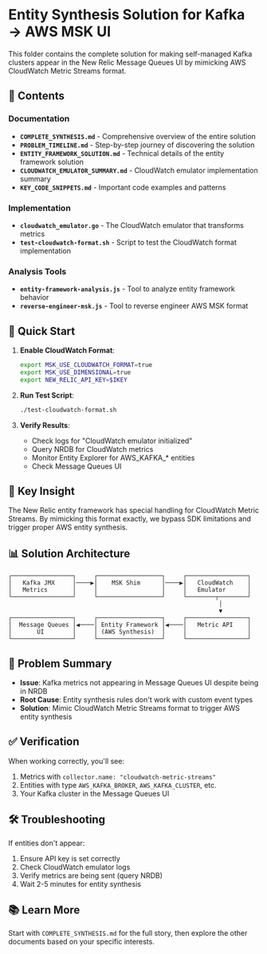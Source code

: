 # Entity Synthesis Solution for Kafka → AWS MSK UI

This folder contains the complete solution for making self-managed Kafka clusters appear in the New Relic Message Queues UI by mimicking AWS CloudWatch Metric Streams format.

## 📁 Contents

### Documentation
- **`COMPLETE_SYNTHESIS.md`** - Comprehensive overview of the entire solution
- **`PROBLEM_TIMELINE.md`** - Step-by-step journey of discovering the solution
- **`ENTITY_FRAMEWORK_SOLUTION.md`** - Technical details of the entity framework solution
- **`CLOUDWATCH_EMULATOR_SUMMARY.md`** - CloudWatch emulator implementation summary
- **`KEY_CODE_SNIPPETS.md`** - Important code examples and patterns

### Implementation
- **`cloudwatch_emulator.go`** - The CloudWatch emulator that transforms metrics
- **`test-cloudwatch-format.sh`** - Script to test the CloudWatch format implementation

### Analysis Tools
- **`entity-framework-analysis.js`** - Tool to analyze entity framework behavior
- **`reverse-engineer-msk.js`** - Tool to reverse engineer AWS MSK format

## 🚀 Quick Start

1. **Enable CloudWatch Format**:
   ```bash
   export MSK_USE_CLOUDWATCH_FORMAT=true
   export MSK_USE_DIMENSIONAL=true
   export NEW_RELIC_API_KEY=$IKEY
   ```

2. **Run Test Script**:
   ```bash
   ./test-cloudwatch-format.sh
   ```

3. **Verify Results**:
   - Check logs for "CloudWatch emulator initialized"
   - Query NRDB for CloudWatch metrics
   - Monitor Entity Explorer for AWS_KAFKA_* entities
   - Check Message Queues UI

## 🔑 Key Insight

The New Relic entity framework has special handling for CloudWatch Metric Streams. By mimicking this format exactly, we bypass SDK limitations and trigger proper AWS entity synthesis.

## 📊 Solution Architecture

```
┌─────────────────┐     ┌──────────────────┐     ┌─────────────────┐
│   Kafka JMX     │────▶│    MSK Shim      │────▶│   CloudWatch    │
│   Metrics       │     │                  │     │   Emulator      │
└─────────────────┘     └──────────────────┘     └────────┬────────┘
                                                           │
                                                           ▼
┌─────────────────┐     ┌──────────────────┐     ┌─────────────────┐
│  Message Queues │◀────│ Entity Framework │◀────│   Metric API    │
│       UI        │     │ (AWS Synthesis)  │     │                 │
└─────────────────┘     └──────────────────┘     └─────────────────┘
```

## 📝 Problem Summary

- **Issue**: Kafka metrics not appearing in Message Queues UI despite being in NRDB
- **Root Cause**: Entity synthesis rules don't work with custom event types
- **Solution**: Mimic CloudWatch Metric Streams format to trigger AWS entity synthesis

## ✅ Verification

When working correctly, you'll see:
1. Metrics with `collector.name: "cloudwatch-metric-streams"`
2. Entities with type `AWS_KAFKA_BROKER`, `AWS_KAFKA_CLUSTER`, etc.
3. Your Kafka cluster in the Message Queues UI

## 🛠️ Troubleshooting

If entities don't appear:
1. Ensure API key is set correctly
2. Check CloudWatch emulator logs
3. Verify metrics are being sent (query NRDB)
4. Wait 2-5 minutes for entity synthesis

## 📚 Learn More

Start with `COMPLETE_SYNTHESIS.md` for the full story, then explore the other documents based on your specific interests.